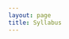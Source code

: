 ```yaml
---
layout: page
title: Syllabus
---
```


<!-- 
The class syllabus can be found [here](https://github.com/ucb-datalab/course-materials/blob/master/syllabus/Astro_128_256_syllabus_Spring2019.pdf).
-->